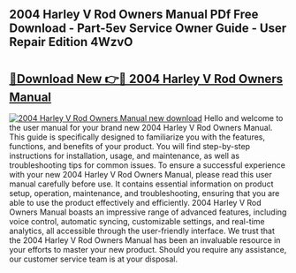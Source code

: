 ## 2004 Harley V Rod Owners Manual PDf Free Download - Part-5ev Service Owner Guide - User Repair Edition 4WzvO

# <h2><a href="http://bc813.oget.top/?id=2004+Harley+V+Rod+Owners+Manual">🔗Download New 👉🔴 2004 Harley V Rod Owners Manual</a></h2>

[![2004 Harley V Rod Owners Manual new download](https://i.imgur.com/5g1atiW.png)](http://bc813.oget.top/?id=2004+Harley+V+Rod+Owners+Manual)
Hello and welcome to the user manual for your brand new 2004 Harley V Rod Owners Manual. This guide is specifically designed to familiarize you with the features, functions, and benefits of your product. You will find step-by-step instructions for installation, usage, and maintenance, as well as troubleshooting tips for common issues. To ensure a successful experience with your new 2004 Harley V Rod Owners Manual, please read this user manual carefully before use. It contains essential information on product setup, operation, maintenance, and troubleshooting, ensuring that you are able to use the product effectively and efficiently. 2004 Harley V Rod Owners Manual boasts an impressive range of advanced features, including voice control, automatic syncing, customizable settings, and real-time analytics, all accessible through the user-friendly interface. We trust that the 2004 Harley V Rod Owners Manual has been an invaluable resource in your efforts to master your new product. Should you require any assistance, our customer service team is at your disposal.
